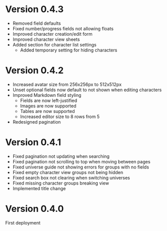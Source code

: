 # Version 0.4.3

-   Removed field defaults
-   Fixed number/progress fields not allowing floats
-   Improved character creation/edit form
-   Improved character view sheets
-   Added section for character list settings
    -   Added temporary setting for hiding characters

# Version 0.4.2

-   Increased avatar size from 256x256px to 512x512px
-   Unset optional fields now default to not shown when editing characters
-   Improved Markdown field styling
    -   Fields are now left-justified
    -   Images are now supported
    -   Tables are now supported
    -   Increased editor size to 8 rows from 5
-   Redesigned pagination

# Version 0.4.1

-   Fixed pagination not updating when searching
-   Fixed pagination not scrolling to top when moving between pages
-   Fixed universe guide not showing errors for groups with no fields
-   Fixed empty character view groups not being hidden
-   Fixed search box not clearing when switching universes
-   Fixed missing character groups breaking view
-   Implemented title change

# Version 0.4.0

First deployment

